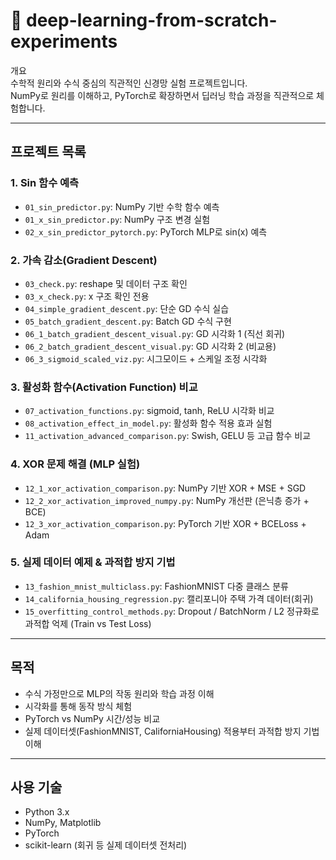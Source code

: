 # 🧐 deep-learning-from-scratch-experiments

개요  
수학적 원리와 수식 중심의 직관적인 신경망 실험 프로젝트입니다.  
NumPy로 원리를 이해하고, PyTorch로 확장하면서 딥러닝 학습 과정을 직관적으로 체험합니다.

---

## 프로젝트 목록

### 1. Sin 함수 예측
- `01_sin_predictor.py`: NumPy 기반 수학 함수 예측
- `01_x_sin_predictor.py`: NumPy 구조 변경 실험
- `02_x_sin_predictor_pytorch.py`: PyTorch MLP로 sin(x) 예측

### 2. 가속 감소(Gradient Descent)
- `03_check.py`: reshape 및 데이터 구조 확인
- `03_x_check.py`: x 구조 확인 전용
- `04_simple_gradient_descent.py`: 단순 GD 수식 실습
- `05_batch_gradient_descent.py`: Batch GD 수식 구현
- `06_1_batch_gradient_descent_visual.py`: GD 시각화 1 (직선 회귀)
- `06_2_batch_gradient_descent_visual.py`: GD 시각화 2 (비교용)
- `06_3_sigmoid_scaled_viz.py`: 시그모이드 + 스케일 조정 시각화

### 3. 활성화 함수(Activation Function) 비교
- `07_activation_functions.py`: sigmoid, tanh, ReLU 시각화 비교
- `08_activation_effect_in_model.py`: 활성화 함수 적용 효과 실험
- `11_activation_advanced_comparison.py`: Swish, GELU 등 고급 함수 비교

### 4. XOR 문제 해결 (MLP 실험)
- `12_1_xor_activation_comparison.py`: NumPy 기반 XOR + MSE + SGD
- `12_2_xor_activation_improved_numpy.py`: NumPy 개선판 (은닉층 증가 + BCE)
- `12_3_xor_activation_comparison.py`: PyTorch 기반 XOR + BCELoss + Adam

### 5. 실제 데이터 예제 & 과적합 방지 기법
- `13_fashion_mnist_multiclass.py`: FashionMNIST 다중 클래스 분류
- `14_california_housing_regression.py`: 캘리포니아 주택 가격 데이터(회귀)
- `15_overfitting_control_methods.py`: Dropout / BatchNorm / L2 정규화로 과적합 억제 (Train vs Test Loss)

---

## 목적
- 수식 가정만으로 MLP의 작동 원리와 학습 과정 이해
- 시각화를 통해 동작 방식 체험
- PyTorch vs NumPy 시간/성능 비교
- 실제 데이터셋(FashionMNIST, CaliforniaHousing) 적용부터 과적합 방지 기법 이해

---

## 사용 기술
- Python 3.x
- NumPy, Matplotlib
- PyTorch
- scikit-learn (회귀 등 실제 데이터셋 전처리)
